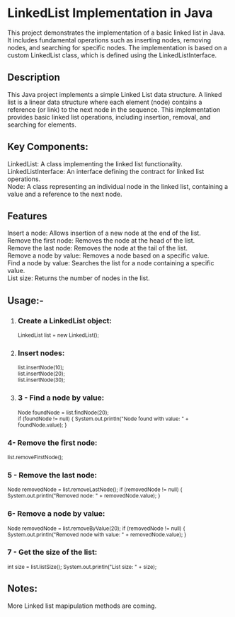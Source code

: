 # **LinkedList Implementation in Java** <br>
This project demonstrates the implementation of a basic linked list in Java. It includes fundamental operations such as inserting nodes, removing nodes, and searching for specific nodes.
The implementation is based on a custom LinkedList class, which is defined using the LinkedListInterface.<br>

## **Description**<br>
This Java project implements a simple Linked List data structure. A linked list is a linear data structure where each element (node) contains a reference (or link) to the next node in the sequence. 
This implementation provides basic linked list operations, including insertion, removal, and searching for elements.<br>

## **Key Components:**<br>
LinkedList: A class implementing the linked list functionality.<br>
LinkedListInterface: An interface defining the contract for linked list operations.<br>
Node: A class representing an individual node in the linked list, containing a value and a reference to the next node.<br>
## **Features** <br>
Insert a node: Allows insertion of a new node at the end of the list.<br>
Remove the first node: Removes the node at the head of the list.<br>
Remove the last node: Removes the node at the tail of the list.<br>
Remove a node by value: Removes a node based on a specific value.<br>
Find a node by value: Searches the list for a node containing a specific value.<br>
List size: Returns the number of nodes in the list.<br>

## **Usage:-**<br>


1. ### Create a LinkedList object: <br>
    <sub>LinkedList list = new LinkedList();<br></sub>

2. ### Insert nodes:<br>
    <sub>list.insertNode(10);<br>
list.insertNode(20);<br>
list.insertNode(30);<br></sub>

3. ### 3 - Find a node by value:<br>
   <sub>Node foundNode = list.findNode(20);<br>
if (foundNode != null) {
    System.out.println("Node found with value: " + foundNode.value);
}</sub>
### 4- Remove the first node:
<sub>list.removeFirstNode();</sub>
### 5 - Remove the last node:
<sub>Node removedNode = list.removeLastNode();
if (removedNode != null) {
    System.out.println("Removed node: " + removedNode.value);
}</sub>
### 6- Remove a node by value:
<sub>Node removedNode = list.removeByValue(20);
if (removedNode != null) {
    System.out.println("Removed node with value: " + removedNode.value);
}</sub>
### 7 - Get the size of the list:
<sub>int size = list.listSize();
System.out.println("List size: " + size);</sub>
## **Notes:**
More Linked list mapipulation methods are coming. 
